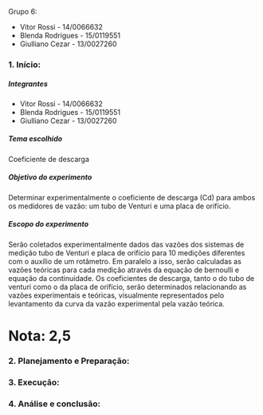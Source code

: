 Grupo 6:
- Vitor Rossi - 14/0066632
- Blenda Rodrigues - 15/0119551
- Giulliano Cezar - 13/0027260

### 1.	Início:

##### Integrantes
  - Vitor Rossi - 14/0066632
  - Blenda Rodrigues - 15/0119551
  - Giulliano Cezar - 13/0027260

##### Tema escolhido
  Coeficiente de descarga

##### Objetivo do experimento
   Determinar experimentalmente o coeficiente de descarga (Cd) para ambos os medidores de vazão: um tubo de Venturi e uma placa de orifício.

##### Escopo do experimento
   Serão coletados experimentalmente dados das vazões dos sistemas de medição tubo de Venturi e placa de orifício para 10 medições diferentes com o auxílio de um rotâmetro. Em paralelo a isso, serão calculadas as vazões teóricas para cada medição através da equação de bernoulli e equação da continuidade. Os coeficientes de descarga, tanto o do tubo de venturi como o da placa de orifício, serão determinados relacionando as vazões experimentais e teóricas, visualmente representados pelo levantamento da curva da vazão experimental pela vazão teórica.
   
   #  Nota: 2,5
   

### 2.	Planejamento e Preparação:

### 3.	Execução:

### 4.	Análise e conclusão:

